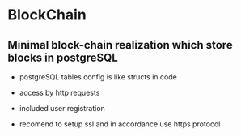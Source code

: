# BlockChain

## Minimal block-chain realization which store blocks in postgreSQL

- postgreSQL tables config is like structs in code

- access by http requests

- included user registration 

- recomend to setup ssl and in accordance use https protocol
